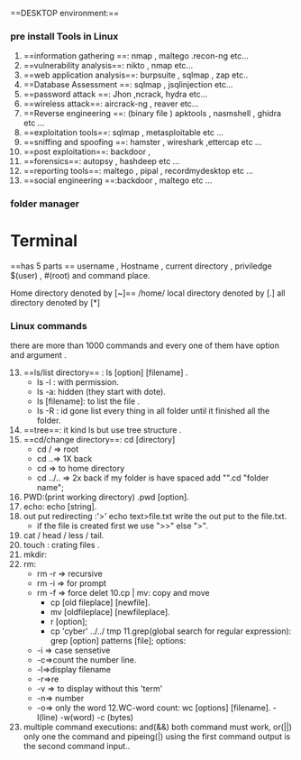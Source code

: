 ==DESKTOP environment:== 

### pre install Tools in Linux 
1. ==information gathering ==: nmap , maltego .recon-ng etc...
 1. ==vulnerability analysis==: nikto , nmap  etc...
2. ==web application analysis==: burpsuite , sqlmap , zap  etc..
3. ==Database Assessment ==: sqlmap , jsqlinjection etc...
4. ==password attack ==: Jhon ,ncrack, hydra etc...
5. ==wireless attack==: aircrack-ng , reaver etc...
6. ==Reverse engineering ==: (binary file ) apktools , nasmshell , ghidra etc ...
7. ==exploitation tools==: sqlmap , metasploitable etc ...
8. ==sniffing and spoofing ==: hamster , wireshark ,ettercap etc ...
9. ==post exploitation==: backdoor , 
10. ==forensics==: autopsy , hashdeep etc ...
11. ==reporting tools==: maltego , pipal , recordmydesktop etc ...
12. ==social engineering ==:backdoor , maltego etc ...
### folder manager 


# Terminal
==has 5 parts ==
username , Hostname , current directory , priviledge  $(user) , #(root) and command place.

Home directory denoted by [~]== /home/<username>
local directory  denoted by [.]
all directory denoted by [*]

### Linux commands
there are more than 1000 commands and every one of them have option and argument .

13. ==ls/list directory== : ls [option]  [filename] .
    - ls -l : with permission.
    - ls -a: hidden (they start with dote).
    - ls [filename]: to list the file  .
    - ls -R : id gone list every thing in all folder until it finished all the folder.
14. ==tree==: it kind ls but use tree structure .
15. ==cd/change directory==: cd [directory]
    - cd / => root
    - cd ..=> 1X back
    - cd => to home directory
    - cd ../.. => 2x back
    if my folder is have spaced add "".cd "folder name";
16. PWD:(print working directory) .pwd [option].
17. echo: echo [string].
18. out put redirecting :'>' echo text>file.txt write the out put to the file.txt.
     - if the file is created first we use ">>" else ">".
19. cat / head / less / tail.
20. touch : crating files .
21. mkdir:
22. rm:
     - rm -r => recursive
     - rm -i => for prompt
     - rm -f => force delet
10.cp | mv: copy and move
       - cp [old fileplace] [newfile].
       - mv [oldfileplace] [newfileplace].
       - r [option];
       - cp 'cyber' ../../ tmp
11.grep(global search for regular expression): grep [option] patterns [file];
     options:
     -  -i => case sensetive
     -  -c=>count the number line.
     -  -l=>display filename
     -  -r=>re
     -  -v => to display without this 'term' 
     -  -n=> number
     -  -o=> only the word
12.WC-word count: wc [options] [filename]. -l(line)  -w(word) -c (bytes)
23. multiple command executions: and(&&) both command must work, or(||)  only one the command and pipeing(|) using the first command output is the second command input..

  
   
 